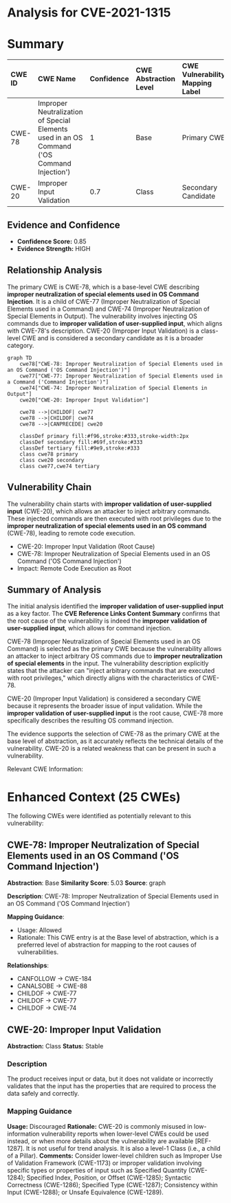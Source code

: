 # Analysis for CVE-2021-1315

# Summary
| CWE ID   | CWE Name                                                                                    | Confidence | CWE Abstraction Level | CWE Vulnerability Mapping Label | CWE-Vulnerability Mapping Notes |
| :--------- | :------------------------------------------------------------------------------------------ | :--------- | :---------------------- | :------------------------------ | :------------------------------ |
| CWE-78     | Improper Neutralization of Special Elements used in an OS Command ('OS Command Injection') | 1          | Base                    | Primary CWE                     | Allowed                       |
| CWE-20     | Improper Input Validation                                                                 | 0.7        | Class                   | Secondary Candidate             | Discouraged                    |

## Evidence and Confidence

*   **Confidence Score:** 0.85
*   **Evidence Strength:** HIGH

## Relationship Analysis
The primary CWE is CWE-78, which is a base-level CWE describing **improper neutralization of special elements used in OS Command Injection**. It is a child of CWE-77 (Improper Neutralization of Special Elements used in a Command) and CWE-74 (Improper Neutralization of Special Elements in Output). The vulnerability involves injecting OS commands due to **improper validation of user-supplied input**, which aligns with CWE-78's description. CWE-20 (Improper Input Validation) is a class-level CWE and is considered a secondary candidate as it is a broader category.

```mermaid
graph TD
    cwe78["CWE-78: Improper Neutralization of Special Elements used in an OS Command ('OS Command Injection')"]
    cwe77["CWE-77: Improper Neutralization of Special Elements used in a Command ('Command Injection')"]
    cwe74["CWE-74: Improper Neutralization of Special Elements in Output"]
    cwe20["CWE-20: Improper Input Validation"]

    cwe78 -->|CHILDOF| cwe77
    cwe78 -->|CHILDOF| cwe74
    cwe78 -->|CANPRECEDE| cwe20

    classDef primary fill:#f96,stroke:#333,stroke-width:2px
    classDef secondary fill:#69f,stroke:#333
    classDef tertiary fill:#9e9,stroke:#333
    class cwe78 primary
    class cwe20 secondary
    class cwe77,cwe74 tertiary
```

## Vulnerability Chain
The vulnerability chain starts with **improper validation of user-supplied input** (CWE-20), which allows an attacker to inject arbitrary commands. These injected commands are then executed with root privileges due to the **improper neutralization of special elements used in an OS command** (CWE-78), leading to remote code execution.
- CWE-20: Improper Input Validation (Root Cause)
- CWE-78: Improper Neutralization of Special Elements used in an OS Command ('OS Command Injection')
- Impact: Remote Code Execution as Root

## Summary of Analysis
The initial analysis identified the **improper validation of user-supplied input** as a key factor. The **CVE Reference Links Content Summary** confirms that the root cause of the vulnerability is indeed the **improper validation of user-supplied input**, which allows for command injection.

CWE-78 (Improper Neutralization of Special Elements used in an OS Command) is selected as the primary CWE because the vulnerability allows an attacker to inject arbitrary OS commands due to **improper neutralization of special elements** in the input. The vulnerability description explicitly states that the attacker can "inject arbitrary commands that are executed with root privileges," which directly aligns with the characteristics of CWE-78.

CWE-20 (Improper Input Validation) is considered a secondary CWE because it represents the broader issue of input validation. While the **improper validation of user-supplied input** is the root cause, CWE-78 more specifically describes the resulting OS command injection.

The evidence supports the selection of CWE-78 as the primary CWE at the base level of abstraction, as it accurately reflects the technical details of the vulnerability. CWE-20 is a related weakness that can be present in such a vulnerability.

Relevant CWE Information:
# Enhanced Context (25 CWEs)
The following CWEs were identified as potentially relevant to this vulnerability:

## CWE-78: Improper Neutralization of Special Elements used in an OS Command ('OS Command Injection')
**Abstraction**: Base
**Similarity Score**: 5.03
**Source**: graph

**Description**:
CWE-78: Improper Neutralization of Special Elements used in an OS Command ('OS Command Injection')

**Mapping Guidance**:
- Usage: Allowed
- Rationale: This CWE entry is at the Base level of abstraction, which is a preferred level of abstraction for mapping to the root causes of vulnerabilities.

**Relationships**:
- CANFOLLOW -> CWE-184
- CANALSOBE -> CWE-88
- CHILDOF -> CWE-77
- CHILDOF -> CWE-77
- CHILDOF -> CWE-74

## CWE-20: Improper Input Validation
**Abstraction:** Class
**Status:** Stable

### Description
The product receives input or data, but it does
        not validate or incorrectly validates that the input has the
        properties that are required to process the data safely and
        correctly.

### Mapping Guidance
**Usage:** Discouraged
**Rationale:** CWE-20 is commonly misused in low-information vulnerability reports when lower-level CWEs could be used instead, or when more details about the vulnerability are available [REF-1287]. It is not useful for trend analysis. It is also a level-1 Class (i.e., a child of a Pillar).
**Comments:** Consider lower-level children such as Improper Use of Validation Framework (CWE-1173) or improper validation involving specific types or properties of input such as Specified Quantity (CWE-1284); Specified Index, Position, or Offset (CWE-1285); Syntactic Correctness (CWE-1286); Specified Type (CWE-1287); Consistency within Input (CWE-1288); or Unsafe Equivalence (CWE-1289).